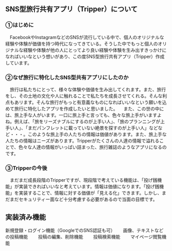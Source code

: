 ## SNS型旅行共有アプリ（Tripper）について

### ①はじめに 
　FacebookやInstagramなどのSNSが流行している中で、個人のオリジナルな経験や体験が価値を持つ時代になってきている。そうした中でもっと個人のオリジナルな経験や体験が他の人にとってより良い経験や体験を生み出すきっかけになればいいなという想いがあり、この度SNS型旅行共有アプリ（Tripper）作成しています。　
### ②なぜ旅行に特化したSNS型共有アプリにしたのか
　旅行は私たちにとって、様々な体験や価値を生み出してくれます。また、旅行をし、その土地の文化や人に触れることで私たちを成長させてくれる。そんな利点もあリます。そんな旅行がもっと有意義なものになればいいなという願いを込めて旅行に特化したアプリを作成したいと思いました。
　また、この世の中には、旅上手な人がいます。一口に旅上手と言っても、色々な旅上手がいますよね。例えば、「旅をリーズナブルにするのが上手い人」、「旅のプランニングが上手い人」、「まだパンフレットに載っていない絶景を探すのが上手い人」などなど・・・。このような旅上手の人たちの情報は価値があります。また、旅上手な人たちの情報はニーズがあります。Tripperがたくさんの人達の情報で溢れることで、色々な人達の情報がいっぱい詰まった、旅行雑誌のようなアプリになるのです。
### ③Tripperの今後
　まだまだ成長段階のTripperですが、現段階で考えている機能は、「投げ銭機能」が実装できればいいなと考えています。情報は価値になります。「投げ銭機能」を実装することで、情報に対する価値が「見える化」できます。しかし、まだまだセキュリティー面など十分考慮する必要があるので当面の目標です。
 
## 実装済み機能
新規登録・ログイン機能（GoogleでのSNS認証も可）　　
画像、テキストなどの投稿機能　　
投稿の編集、削除機能　　
投稿検索機能　　
マイページ閲覧機能　　
